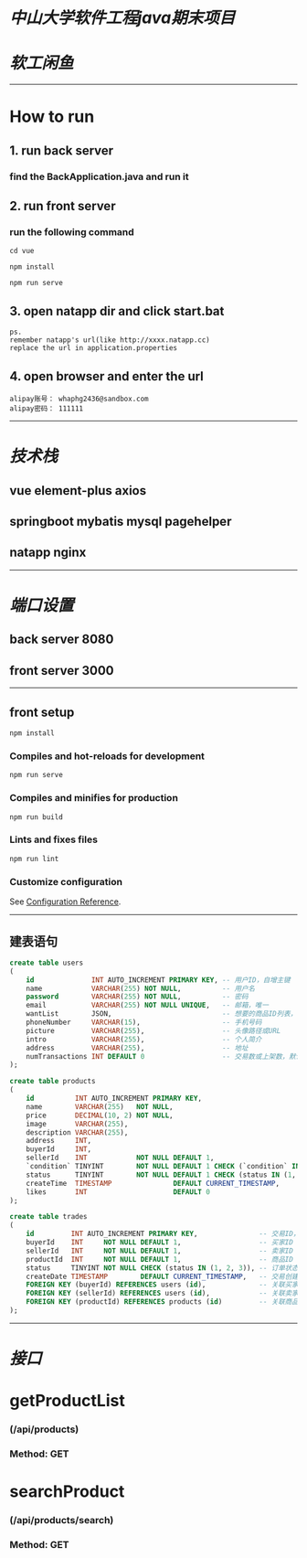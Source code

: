 # *中山大学软件工程java期末项目*
# *软工闲鱼*
---
# How to run
## 1. run back server
### find the BackApplication.java and run it
## 2. run front server
### run the following command
```
cd vue
```
```
npm install 
```
```
npm run serve
```
## 3. open natapp dir and click start.bat
```
ps. 
remember natapp's url(like http://xxxx.natapp.cc)
replace the url in application.properties
```
## 4. open browser and enter the url
```
alipay账号： whaphg2436@sandbox.com
alipay密码： 111111
```

---
# *技术栈*

## vue element-plus axios
## springboot mybatis mysql pagehelper
## natapp nginx

---
# *端口设置*

## back server 8080
## front server 3000

---
## front setup
```
npm install
```

### Compiles and hot-reloads for development
```
npm run serve
```

### Compiles and minifies for production
```
npm run build
```

### Lints and fixes files
```
npm run lint
```

### Customize configuration
See [Configuration Reference](https://cli.vuejs.org/config/).



---

## 建表语句
```sql
create table users
(
    id              INT AUTO_INCREMENT PRIMARY KEY, -- 用户ID，自增主键
    name            VARCHAR(255) NOT NULL,          -- 用户名
    password        VARCHAR(255) NOT NULL,          -- 密码
    email           VARCHAR(255) NOT NULL UNIQUE,   -- 邮箱，唯一
    wantList        JSON,                           -- 想要的商品ID列表，存储为JSON格式
    phoneNumber     VARCHAR(15),                    -- 手机号码
    picture         VARCHAR(255),                   -- 头像路径或URL
    intro           VARCHAR(255),                   -- 个人简介
    address         VARCHAR(255),                   -- 地址
    numTransactions INT DEFAULT 0                   -- 交易数或上架数，默认值为0
);

create table products
(
    id          INT AUTO_INCREMENT PRIMARY KEY,                                   -- 商品ID，自增主键
    name        VARCHAR(255)   NOT NULL,                                          -- 商品名称
    price       DECIMAL(10, 2) NOT NULL,                                          -- 商品价格，支持两位小数
    image       VARCHAR(255),                                                     -- 商品图片路径或URL
    description VARCHAR(255),                                                     -- 商品描述
    address     INT,                                                              -- 地址
    buyerId     INT,                                                              -- 买家ID，外键（可选）
    sellerId    INT            NOT NULL DEFAULT 1,                                -- 卖家ID，外键
    `condition` TINYINT        NOT NULL DEFAULT 1 CHECK (`condition` IN (1, 2)),  -- 商品成色：二手(1)、全新(2)
    status      TINYINT        NOT NULL DEFAULT 1 CHECK (status IN (1, 2, 3, 4)), -- 状态：待支付(1)、已支付(2)、已发货(3)、已完成(4)
    createTime  TIMESTAMP               DEFAULT CURRENT_TIMESTAMP,                -- 创建时间，默认当前时间
    likes       INT                     DEFAULT 0                                 -- 想要人数，默认0
);

create table trades
(
    id         INT AUTO_INCREMENT PRIMARY KEY,               -- 交易ID，自增主键
    buyerId    INT     NOT NULL DEFAULT 1,                   -- 买家ID
    sellerId   INT     NOT NULL DEFAULT 1,                   -- 卖家ID
    productId  INT     NOT NULL DEFAULT 1,                   -- 商品ID
    status     TINYINT NOT NULL CHECK (status IN (1, 2, 3)), -- 订单状态：进行中(1)、已完成(2)、取消(3)
    createDate TIMESTAMP        DEFAULT CURRENT_TIMESTAMP,   -- 交易创建时间
    FOREIGN KEY (buyerId) REFERENCES users (id),             -- 关联买家ID
    FOREIGN KEY (sellerId) REFERENCES users (id),            -- 关联卖家ID
    FOREIGN KEY (productId) REFERENCES products (id)         -- 关联商品ID
);

```


---
# *接口*

# getProductList
### (/api/products)
### Method: GET

# searchProduct
### (/api/products/search)
### Method: GET
